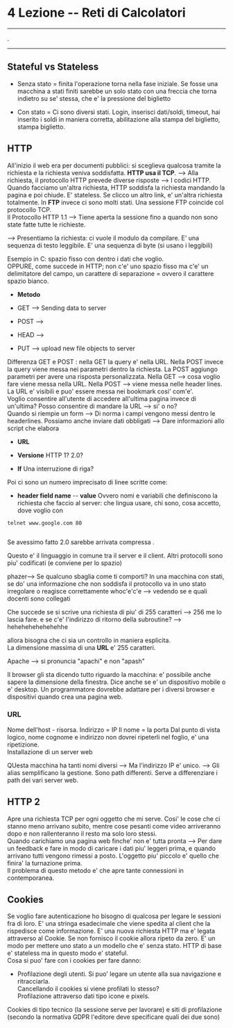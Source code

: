 # 4 Lezione -- Reti di Calcolatori

--- 

.

---

## Stateful vs Stateless  

* Senza stato = finita l'operazione torna nella fase iniziale. Se fosse una macchina a stati finiti sarebbe un solo stato con una freccia che torna indietro su se' stessa, che e' la pressione del biglietto

* Con stato = Ci sono diversi stati. Login, inserisci dati/soldi, timeout, hai inserito i soldi in maniera corretta, abilitazione alla stampa del biglietto, stampa biglietto.  

## HTTP

All'inizio il web era per documenti pubblici: si sceglieva qualcosa tramite la richiesta e la richiesta veniva soddisfatta. 
**HTTP usa il TCP**. 
--> Alla richiesta, il protocollo HTTP prevede diverse risposte --> I codici HTTP.  
Quando facciamo un'altra richiesta, HTTP soddisfa la richiesta mandando la pagina e poi chiude. E' stateless. Se clicco un altro link, e' un'altra richiesta totalmente. In **FTP** invece ci sono molti stati. Una sessione FTP coincide col protocollo TCP.  
Il Protocollo HTTP 1.1 --> Tiene aperta la sessione fino a quando non sono state fatte tutte le richieste.  

--> Presentiamo la richiesta: ci vuole il modulo da compilare. E' una sequenza di testo leggibile. E' una sequenza di byte (si usano i leggibili)  
  
Esempio in C: spazio fisso con dentro i dati che voglio.   
OPPURE, come succede in HTTP; non c'e' uno spazio fisso ma c'e' un delimitatore del campo, un carattere di separazione = ovvero il carattere spazio bianco.  

* **Metodo**

* GET --> Sending data to server
* POST --> 
* HEAD --> 
* PUT --> upload new file objects to server
  
Differenza GET e POST :  nella GET la query e' nella URL. Nella POST invece la query viene messa nei parametri dentro la richiesta. La POST aggiungo parametri per avere una risposta personalizzata. Nella GET --> cosa voglio fare viene messa nella URL. Nella POST --> viene messa nelle header lines. La URL e' visibili e puo' essere messa nei bookmark cosi' com'e'.  
Voglio consentire all'utente di accedere all'ultima pagina invece di un'ultima? Posso consentire di mandare la URL --> si' o no?  
Quando si riempie un form  --> Di norma i campi vengono messi dentro le headerlines. Possiamo anche inviare dati obbligati --> Dare informazioni allo script che elabora  

  
* **URL**

* **Versione**
HTTP 1? 2.0?  

* **lf**
Una interruzione di riga?  

Poi ci sono un numero imprecisato di linee scritte come:
* **header field name** -- **value** 
Ovvero nomi e variabili che definiscono la richiesta che faccio al server: che lingua usare, chi sono, cosa accetto, dove voglio con

```telnet www.google.com 80```
``` GET / HTTP/1.1
```

Se avessimo fatto 2.0 sarebbe arrivata compressa . 

Questo e' il linguaggio in comune tra il server e il client. Altri protocolli sono piu' codificati (e conviene per lo spazio)  

phazer--> Se qualcuno sbaglia come ti comporti? In una macchina con stati, se do' una informazione che non soddisfa il protocollo va in uno stato irregolare o reagisce correttamente
whoc'e'c'e --> vedendo se e quali docenti sono collegati  
  
Che succede se si scrive una richiesta di piu' di 255 caratteri --> 256 me lo lascia fare. e se c'e' l'indirizzo di ritorno della subroutine? --> hehehehehehehehhe  

allora bisogna che ci sia un controllo in maniera esplicita.  
La dimensione massima di una **URL** e' 255 caratteri. 

Apache --> si pronuncia "apachi" e non "apash" 

Il browser gli sta dicendo tutto riguardo la macchina: e' possibile anche sapere la dimensione della finestra. Dice anche se e' un dispositivo mobile o e' desktop. Un programmatore dovrebbe adattare per i diversi browser e dispositivi quando crea una pagina web. 

### URL

Nome dell'host - risorsa. 
Indirizzo = IP
Il nome = la porta
Dal punto di vista logico, nome cognome e indirizzo non dovrei ripeterli nel foglio, e' una ripetizione.  
Installazione di un server web 

QUesta macchina ha tanti nomi diversi --> Ma l'indirizzo IP e' unico. --> Gli alias semplificano la gestione. Sono path differenti. Serve a differenziare i path dei vari server web. 

## HTTP 2 
Apre una richiesta TCP per ogni oggetto che mi serve. Cosi' le cose che ci stanno meno arrivano subito, mentre cose pesanti come video arriveranno dopo e non rallenteranno il resto ma solo loro stessi.  
Quando carichiamo una pagina web finche' non e' tutta pronta --> Per dare un feedback e fare in modo di caricare i dati piu' leggeri prima, e quando arrivano tutti vengono rimessi a posto. L'oggetto piu' piccolo e' quello che finira' la turnazione prima.  
Il problema di questo metodo e' che apre tante connessioni in contemporanea.  

## Cookies  
Se voglio fare autenticazione ho bisogno di qualcosa per legare le sessioni fra di loro. E' una stringa esadecimale che viene spedita al client che la rispedisce come informazione. E' una nuova richiesta HTTP ma e' legata attraverso al Cookie. Se non fornisco il cookie allora ripeto da zero. E' un modo per mettere uno stato a un modello che e' senza stato. HTTP di base e' stateless ma in questo modo e' stateful.  
Cosa si puo' fare con i cookies per fare danno: 
* Profilazione degli utenti. Si puo' legare un utente alla sua navigazione e ritracciarla.  
Cancellando il cookies si viene profilati lo stesso?  
Profilazione attraverso dati tipo icone e pixels.  
  
Cookies di tipo tecnico (la sessione serve per lavorare) e siti di profilazione (secondo la normativa GDPR l'editore deve specificare quali dei due sono)

